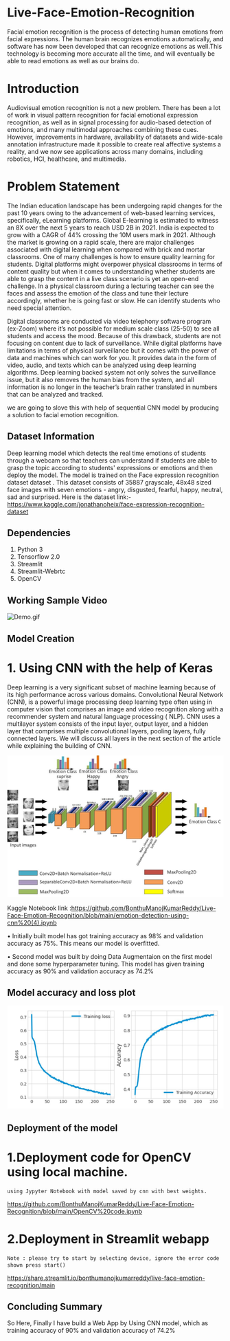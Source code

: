 # Live-Face-Emotion-Recognition
Facial emotion recognition is the process of detecting human emotions from facial expressions. The human brain recognizes emotions automatically, and software has now been developed that can recognize emotions as well.This technology is becoming more accurate all the time, and will eventually be able to read emotions as well as our brains do.

# Introduction
Audiovisual emotion recognition is not a new problem. There has been a lot of work in visual pattern recognition for facial emotional expression recognition, as well as in signal processing for audio-based detection of emotions, and many multimodal approaches combining these cues. However, improvements in hardware, availability of datasets and wide-scale annotation infrastructure made it possible to create real affective systems a reality, and we now see applications across many domains, including robotics, HCI, healthcare, and multimedia.

# Problem Statement
The Indian education landscape has been undergoing rapid changes for the past 10 years owing to the advancement of web-based learning services, specifically, eLearning platforms. Global E-learning is estimated to witness an 8X over the next 5 years to reach USD 2B in 2021. India is expected to grow with a CAGR of 44% crossing the 10M users mark in 2021. Although the market is growing on a rapid scale, there are major challenges associated with digital learning when compared with brick and mortar classrooms. One of many challenges is how to ensure quality learning for students. Digital platforms might overpower physical classrooms in terms of content quality but when it comes to understanding whether students are able to grasp the content in a live class scenario is yet an open-end challenge. In a physical classroom during a lecturing teacher can see the faces and assess the emotion of the class and tune their lecture accordingly, whether he is going fast or slow. He can identify students who need special attention.

Digital classrooms are conducted via video telephony software program (ex-Zoom) where it’s not possible for medium scale class (25-50) to see all students and access the mood. Because of this drawback, students are not focusing on content due to lack of surveillance. While digital platforms have limitations in terms of physical surveillance but it comes with the power of data and machines which can work for you. It provides data in the form of video, audio, and texts which can be analyzed using deep learning algorithms. Deep learning backed system not only solves the surveillance issue, but it also removes the human bias from the system, and all information is no longer in the teacher’s brain rather translated in numbers that can be analyzed and tracked.

we are going to slove this with help of sequential CNN model by producing a solution to facial emotion recognition.

## Dataset Information
 Deep learning model which detects the real time emotions of students through a webcam so that teachers can understand if students are able to grasp the topic according to students' expressions or emotions and then deploy the model. The model is trained on the Face expression recognition dataset dataset .
   This dataset consists of 35887 grayscale, 48x48 sized face images with seven emotions - angry, disgusted, fearful, happy, neutral, sad and surprised.
Here is the dataset link:-  https://www.kaggle.com/jonathanoheix/face-expression-recognition-dataset

## Dependencies

1)	Python 3
2)	Tensorflow 2.0
3)	Streamlit
4)	Streamlit-Webrtc
5)	OpenCV

## Working Sample Video
 
 ![Demo.gif](https://github.com/BonthuManojKumarReddy/Live-Face-Emotion-Recognition/blob/main/Working%20video%20in%20local%20machine%20as%20gif.gif)
 

 
 ## Model Creation
# 1. Using CNN with the help of Keras
   Deep learning is a very significant subset of machine learning because of its high performance across various domains. Convolutional Neural Network (CNN), is a powerful image processing deep learning type often using in computer vision that comprises an image and video recognition along with a recommender system and natural language processing ( NLP).
CNN uses a multilayer system consists of the input layer, output layer, and a hidden layer that comprises multiple convolutional layers, pooling layers, fully connected layers. We will discuss all layers in the next section of the article while explaining the building of CNN.

![Optional Text](https://github.com/BonthuManojKumarReddy/Live-Face-Emotion-Recognition/blob/main/Media%20files/CNN_model%20image.jpg)

Kaggle Notebook link :https://github.com/BonthuManojKumarReddy/Live-Face-Emotion-Recognition/blob/main/emotion-detection-using-cnn%20(4).ipynb

• Initially built model has got training accuracy as 98% and validation accuracy as 75%. This means our model is overfitted.

• Second model was built by doing Data Augmentaion on the first model and done some hyperparameter tuning. This model has given training accuracy as 90% and validation accuracy as 74.2% 

 
  ## Model accuracy and loss plot
  ![](https://github.com/BonthuManojKumarReddy/Live-Face-Emotion-Recognition/blob/main/Media%20files/loss%20%20and%20accuracy%20plot.JPG)
  
   ## Deployment of the  model
 # 1.Deployment code for OpenCV using local machine.
    using Jypyter Notebook with model saved by cnn with best weights.
  https://github.com/BonthuManojKumarReddy/Live-Face-Emotion-Recognition/blob/main/OpenCV%20code.ipynb
    
  # 2.Deployment in Streamlit webapp
    Note : please try to start by selecting device, ignore the error code shown press start()
  https://share.streamlit.io/bonthumanojkumarreddy/live-face-emotion-recognition/main
  
  
  ## Concluding Summary
   So Here, Finally I have build a Web App by Using CNN model, which as training accuracy of 90% and validation accuracy of 74.2%

